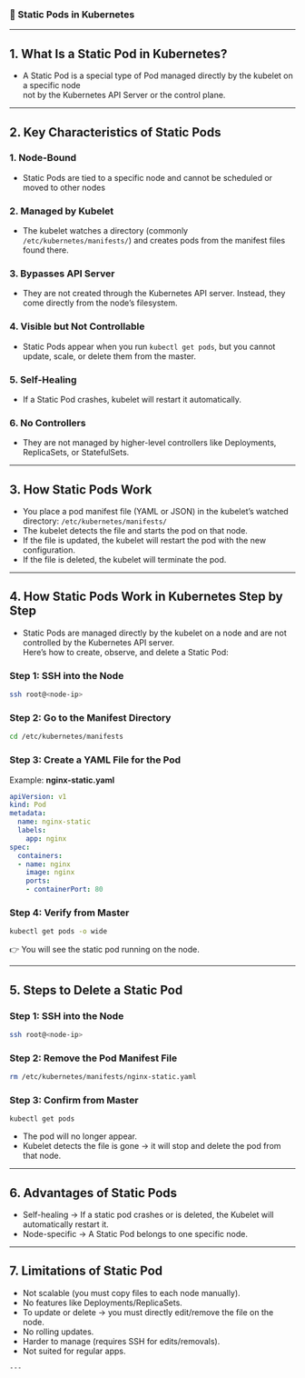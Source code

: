 ### 🧱 Static Pods in Kubernetes

---

## 1. What Is a Static Pod in Kubernetes?

* A Static Pod is a special type of Pod managed directly by the kubelet on a specific node  
  not by the Kubernetes API Server or the control plane.

---

## 2. Key Characteristics of Static Pods

### 1. Node-Bound
* Static Pods are tied to a specific node and cannot be scheduled or moved to other nodes

### 2. Managed by Kubelet
* The kubelet watches a directory (commonly `/etc/kubernetes/manifests/`) and creates pods from the manifest files found there.

### 3. Bypasses API Server
* They are not created through the Kubernetes API server. Instead, they come directly from the node’s filesystem.

### 4. Visible but Not Controllable
* Static Pods appear when you run `kubectl get pods`, but you cannot update, scale, or delete them from the master.

### 5. Self-Healing
* If a Static Pod crashes, kubelet will restart it automatically.

### 6. No Controllers
* They are not managed by higher-level controllers like Deployments, ReplicaSets, or StatefulSets.

---

## 3. How Static Pods Work

* You place a pod manifest file (YAML or JSON) in the kubelet’s watched directory: `/etc/kubernetes/manifests/`
* The kubelet detects the file and starts the pod on that node.
* If the file is updated, the kubelet will restart the pod with the new configuration.
* If the file is deleted, the kubelet will terminate the pod.

---

## 4. How Static Pods Work in Kubernetes Step by Step

* Static Pods are managed directly by the kubelet on a node and are not controlled by the Kubernetes API server.  
  Here’s how to create, observe, and delete a Static Pod:

### Step 1: SSH into the Node

```bash
ssh root@<node-ip>
````

### Step 2: Go to the Manifest Directory

```bash
cd /etc/kubernetes/manifests
```

### Step 3: Create a YAML File for the Pod

Example: **nginx-static.yaml**

```yaml
apiVersion: v1
kind: Pod
metadata:
  name: nginx-static
  labels:
    app: nginx
spec:
  containers:
  - name: nginx
    image: nginx
    ports:
    - containerPort: 80
```

### Step 4: Verify from Master

```bash
kubectl get pods -o wide
```

👉 You will see the static pod running on the node.

---

## 5. Steps to Delete a Static Pod

### Step 1: SSH into the Node

```bash
ssh root@<node-ip>
```

### Step 2: Remove the Pod Manifest File

```bash
rm /etc/kubernetes/manifests/nginx-static.yaml
```

### Step 3: Confirm from Master

```bash
kubectl get pods
```

* The pod will no longer appear.
* Kubelet detects the file is gone → it will stop and delete the pod from that node.

---

## 6. Advantages of Static Pods

* Self-healing → If a static pod crashes or is deleted, the Kubelet will automatically restart it.
* Node-specific → A Static Pod belongs to one specific node.

---

## 7. Limitations of Static Pod

* Not scalable (you must copy files to each node manually).
* No features like Deployments/ReplicaSets.
* To update or delete → you must directly edit/remove the file on the node.
* No rolling updates.
* Harder to manage (requires SSH for edits/removals).
* Not suited for regular apps.

```
---
